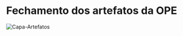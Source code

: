 # Fechamento dos artefatos da OPE
![Capa-Artefatos](https://user-images.githubusercontent.com/12400730/58443463-6bafab00-80c8-11e9-8b1e-a66f71d34cfe.JPG)
